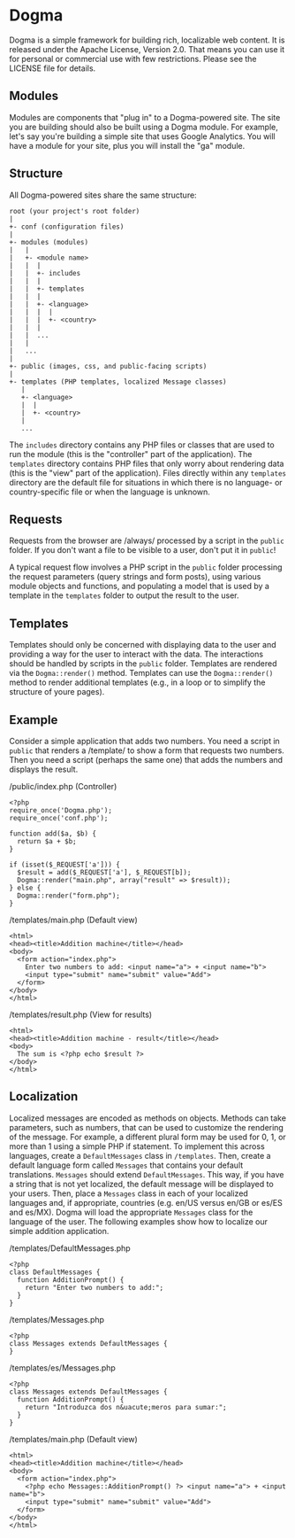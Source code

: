 Dogma
=====
Dogma is a simple framework for building rich, localizable web content. It is released under
the Apache License, Version 2.0. That means you can use it for personal or commercial
use with few restrictions. Please see the LICENSE file for details.

Modules
-------
Modules are components that "plug in" to a Dogma-powered site. The site you are building
should also be built using a Dogma module. For example, let's say you're building a simple
site that uses Google Analytics. You will have a module for your site, plus you will install
the "ga" module.

Structure
---------
All Dogma-powered sites share the same structure:

    root (your project's root folder)
    |
    +- conf (configuration files)
    |
    +- modules (modules)
    |   |
    |   +- <module name>
    |   |  |
    |   |  +- includes
    |   |  |
    |   |  +- templates
    |   |  |
    |   |  +- <language>
    |   |  |  |
    |   |  |  +- <country>
    |   |  |
    |   |  ...
    |   |
    |   ...
    |
    +- public (images, css, and public-facing scripts)
    |
    +- templates (PHP templates, localized Message classes)
       |
       +- <language>
       |  |
       |  +- <country>
       |
       ...

The `includes` directory contains any PHP files or classes that are used to run the module (this
is the "controller" part of the application).
The `templates` directory contains PHP files that only worry about rendering data (this is
the "view" part of the application). Files directly within any `templates` directory are the
default file for situations in which there is no language- or country-specific file or when
the language is unknown.

Requests
--------
Requests from the browser are /always/ processed by a script in the `public` folder. If you
don't want a file to be visible to a user, don't put it in `public`!

A typical request flow involves a PHP script in the `public` folder processing the request
parameters (query strings and form posts), using various module objects and functions,
and populating a model that is used by a template in the `templates` folder to output the
result to the user.

Templates
---------
Templates should only be concerned with displaying data to the user and providing a way
for the user to interact with the data. The interactions should be handled by scripts
in the `public` folder. Templates are rendered via the `Dogma::render()` method. Templates
can use the `Dogma::render()` method to render additional templates (e.g., in a loop or to
simplify the structure of youre pages).

Example
-------
Consider a simple application that adds two numbers. You need a script in `public` that
renders a /template/ to show a form that requests two numbers. Then you need a script
(perhaps the same one) that adds the numbers and displays the result.

/public/index.php (Controller)

    <?php
    require_once('Dogma.php');
    require_once('conf.php');
    
    function add($a, $b) {
      return $a + $b;
    }
    
    if (isset($_REQUEST['a'])) {
      $result = add($_REQUEST['a'], $_REQUEST[b]);
      Dogma::render("main.php", array("result" => $result));
    } else {
      Dogma::render("form.php");
    }

/templates/main.php (Default view)

    <html>
    <head><title>Addition machine</title></head>
    <body>
      <form action="index.php">
        Enter two numbers to add: <input name="a"> + <input name="b">
        <input type="submit" name="submit" value="Add">
      </form>
    </body>
    </html>

/templates/result.php (View for results)

    <html>
    <head><title>Addition machine - result</title></head>
    <body>
      The sum is <?php echo $result ?>
    </body>
    </html>

Localization
------------
Localized messages are encoded as methods on objects. Methods can take parameters, such as
numbers, that can be used to customize the rendering of the message. For example, a different
plural form may be used for 0, 1, or more than 1 using a simple PHP if statement. To implement
this across languages, create a `DefaultMessages` class in `/templates`. Then, create a default
language form called `Messages` that contains your default translations. `Messages` should extend
`DefaultMessages`. This way, if you have a string that is not yet localized, the default message
will be displayed to your users. Then, place a `Messages` class in each of your localized
languages and, if appropriate, countries (e.g. en/US versus en/GB or es/ES and es/MX). Dogma
will load the appropriate `Messages` class for the language of the user. The following examples
show how to localize our simple addition application.

/templates/DefaultMessages.php

    <?php
    class DefaultMessages {
      function AdditionPrompt() {
        return "Enter two numbers to add:";
      }
    }

/templates/Messages.php

    <?php
    class Messages extends DefaultMessages {
    }

/templates/es/Messages.php

    <?php
    class Messages extends DefaultMessages {
      function AdditionPrompt() {
        return "Introduzca dos n&uacute;meros para sumar:";
      }
    }

/templates/main.php (Default view)

    <html>
    <head><title>Addition machine</title></head>
    <body>
      <form action="index.php">
        <?php echo Messages::AdditionPrompt() ?> <input name="a"> + <input name="b">
        <input type="submit" name="submit" value="Add">
      </form>
    </body>
    </html>

